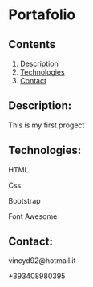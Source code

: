 <h1>Portafolio</h1>
<h2>Contents</h2>
<ol>
  <li><a href="#description">Description</a></li>
  <li><a href="#technologies">Technologies</a></li>
  <li><a href="#contact">Contact</a></li>
  </ol>
  <h2><a name="#description">Description:</a></h2>
  <p>This is my first progect</p>
  <h2><a name="#technologies">Technologies:</b></h2>
  <p>HTML</p>
  <p>Css</p>
  <p>Bootstrap</p>
  <p>Font Awesome</p>
  <h2><a name="#contact">Contact:</a></h2>
  <p>vincyd92@hotmail.it</p>
  <p>+393408980395</p>
